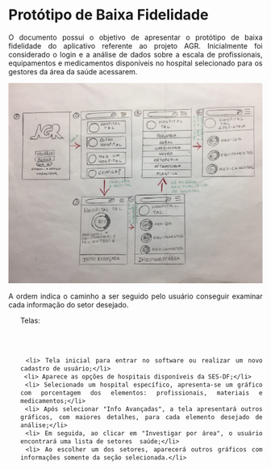 # Protótipo de Baixa Fidelidade

<div style ="text-align: justify">
  <p>O documento possui o objetivo de apresentar o protótipo de baixa fidelidade do aplicativo referente ao projeto AGR. Inicialmente foi considerado o login e a análise de dados sobre a escala de profissionais, equipamentos e medicamentos disponíveis no hospital selecionado para os gestores da área da saúde acessarem. </p>

<img src='img/prototipo_baixa_fidelidade.png'>

A ordem indica o caminho a ser seguido pelo usuário conseguir examinar cada informação do setor desejado.

<ol> Telas:

<br></br>

     <li> Tela inicial para entrar no software ou realizar um novo cadastro de usuário;</li>
     <li> Aparece as opções de hospitais disponíveis da SES-DF;</li>
     <li> Selecionado um hospital específico, apresenta-se um gráfico com porcentagem dos elementos: profissionais, materiais e medicamentos;</li>
     <li> Após selecionar "Info Avançadas", a tela apresentará outros gráficos, com maiores detalhes, para cada elemento desejado de análise;</li>
     <li> Em seguida, ao clicar em "Investigar por área", o usuário encontrará uma lista de setores  saúde;</li>
     <li> Ao escolher um dos setores, aparecerá outros gráficos com informações somente da seção selecionada.</li>
  </ol>
